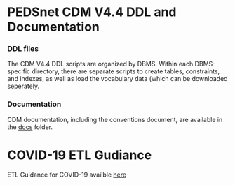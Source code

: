 # PEDSnet CDM V4.4 DDL and Documentation

### DDL files

The CDM V4.4 DDL scripts are organized by DBMS. Within each DBMS-specific directory, there are separate scripts to create tables, constraints, and indexes, as well as load the vocabulary data (which can be downloaded seperately.

### Documentation

CDM documentation, including the conventions document, are available in the [docs](https://github.com/PEDSnet/Data_Models_Public/blob/master/PEDSnet/docs) folder.


# COVID-19 ETL Gudiance

ETL Guidance for COVID-19 availble [here](https://github.com/PEDSnet/Data_Models_Public/blob/master/PEDSnet/docs/COVID-19%20Cohort.md)
